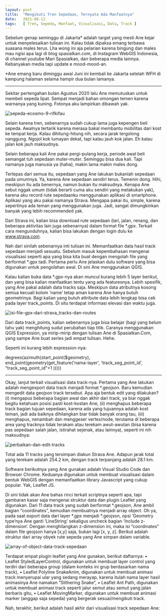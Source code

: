 ```yaml
---
layout: post
title:  "Mengikuti Tren Sepedaan, Ternyata Ada Manfaatnya"
date:   2021-06-12
tags:   [ Tren, Sepeda, Manfaat, Visualisasi, Data, Track ]
---
```

<p class="intro"><span class="dropcap">S</span>ebelum genap seminggu di Jakarta* adalah target yang mesti Ane kejar untuk menyelesaikan tulisan ini. Kalau tidak dipaksa emang terbawa suasana males terus. Lha wong ini aja pelarian karena bingung dan males mau ngisi apa lagi di blog spasialkan.com, di Instagram WebGIS Indonesia, di channel youtube Mari Spasialkan, dan beberapa media lainnya. Kebanyakan media tapi update e mood-mood-an.
</p>

*Ane emang baru diminggu awal Juni ini kembali ke Jakarta setelah WFH di kampung halaman selama hampir dua bulan lamanya.

-----
Sekitar pertengahan bulan Agustus 2020 lalu Ane memutuskan untuk membeli sepeda lipat. Sempat menjadi bahan omongan temen karena warnanya yang kuning. Fotonya aku lampirkan dibawah yak.

![sepeda-ecosmo-9-rifkifau](../../images/manfaat-sepedaan/sepeda-ecosmo-9-rifkifau.jpg)

Selain karena tren, sebenarnya sudah cukup lama juga kepengen beli sepeda. Awalnya tertarik karena merasa bakal membantu mobilitas dari kost ke tempat kerja. Kalau dihitung-hitung nih, secara jarak tergolong nanggung. Ngojol kok lumayan dekat, tapi kalau jauh kok jalan. Eh kalau jalan kok jauh maksudnya.

Selain beberapa kali Ane pakai pergi-pulang kerja, periode awal beli semangat tuh sepedaan muter-muter. Seminggu bisa dua kali. Tapi namanya juga manusia ya (haha), makin lama makin males dong.

Terlepas dari semua itu, sepedaan yang Ane lakukan bukanlah sepedaan pada umumnya. Ya, karena Ane sepedaan sendiri terus. Temenin dong. Hihi, meskipun itu ada benernya, namun bukan itu maksudnya. Kenapa Ane sebut nggak umum (tidak berarti cuma aku sendiri yang melakukan yak), karena aku record rute sepedaanku menggunakan aplikasi di smartphone. Aplikasi yang aku pakai namanya Strava. Mengapa pakai itu, simple, karena sepertinya ada teman yang menggunakan juga. Jadi, sangat dimungkinkan banyak yang lebih recommended yak.

Dari Strava ini, kalian bisa download rute sepedaan (lari, jalan, renang, dan beberapa aktivitas lain juga sebenarnya) dalam format file *.gpx. Terkait cara mengunduhnya, kalian bisa lakukan dengan login dulu ke www.strava.com.

Nah dari sinilah sebenarnya inti tulisan ini. Memanfaatkan data hasil track sepedaan menjadi sesuatu.
Sebelum masuk kepembahasan mengenai visualisasi seperti apa yang bisa kita buat dengan mengolah file yang berformat *.gpx tadi. Pertama perlu Ane jelaskan dulu software yang bisa digunakan untuk pengolahan awal. Di sini Ane menggunakan QGIS.

Kalau kalian buka data *.gpx-nya akan muncul kurang lebih 5 layer berikut, dan yang bisa kalian manfaatkan tentu yang ada featuresnya. Lebih spesifik, yang Ane pakai adalah data tracks saja. Meskipun data atributnya kosong semua kecuali kolom ‘name’ tetap aman karena Ane hanya butuh geometrinya. Bagi kalian yang butuh attribute data lebih lengkap bisa cek pada layer track_points. Di situ terdapat informasi elevasi dan waktu juga.

![isi-file-gpx-dari-strava_tracks-dan-routes](../../images/manfaat-sepedaan/isi-file-gpx-dari-strava_tracks-dan-routes.jpg)

Dari data track_points, kalian sebenarnya juga bisa belajar (bagi yang belum tahu yak) menghitung sudut perubahan tiap titik. Caranya menggunakan QGIS Expression, ya mirip-mirip dengan tulisan Ane di Spasialkan.Com, yang sampe Ane buat series jadi empat tulisan. Hehe.

Seperti ini kurang lebih expression-nya:

degrees(azimuth(start_point($geometry), end_point(geometry(get_feature('nama-layer', 'track_seg_point_id',  "track_seg_point_id"+1  )))))

---
Okay, lanjut terkait visualisasi data track-nya. Pertama yang Ane lakukan adalah mengexport data track menjadi format *.geojson. Baru kemudian mengedit data geojson track tersebut. Apa aja bentuk edit yang dilakukan? (i) mengapus beberapa bagian awal dan akhir dari track, ya biar nggak begitu ketahuan posisi pasti kost-kostan Ane, (ii) menghapus beberapa track bagian tujuan sepedaan, karena ada yang tujuannya adalah kost teman, jadi ada baiknya dihilangkan biar tidak banyak orang tau, (iii) menghapus, nenambah dan menggeser vertex/node, terutama di beberapa area yang tracknya tidak terakam atau terekam awut-awutan (bisa karena pas sepedaan salah jalan, istirahat sejenak, atau lainnya), seperti ini nih maksudnya:

![perbaikan-dan-edit-tracks](../../images/manfaat-sepedaan/perbaikan-dan-edit-tracks.png)

Total ada 11 tracks yang tersimpan diakun Strava Ane. Adapun jarak total yang terekam adalah 254.2 km, dengan track terpanjang adalah 28.1 km.

Software berikutnya yang Ane gunakan adalah Visual Studio Code dan Browser Chrome. Keduanya digunakan untuk membuat visualisasi dalam bentuk WebGIS dengan memanfaatkan library Javascript yang cukup popular. Yak, Leaflet JS.

Di sini tidak akan Ane bahas rinci terkait scriptnya seperti apa, tapi gambaran kasar saja mengenai struktur data dan plugin Leaflet yang digunakan. Dari 11 data track yang sudah berformat *.geojson, Ane ambil bagian “coordinates”, kemudian membuatnya menjadi array object. Oh ya, pada saat export data dari layer *.gpx menjadi *.geojson, opsi ‘Geometry type’nya Ane ganti ‘LineString’ sekaligus uncheck bagian ‘Include z-dimension’. Dengan menghilangkan z-dimension ini, maka isi “coordinates” dalam file geojson hanya [x,y] saja, bukan lagi [x, y, z]. Berikut adalah struktur dari array obyek rute sepeda yang Ane simpan dalam variable.

![array-of-object-data-track-sepedaan](../../images/array-of-object-data-track-sepedaan.jpg)

Terdapat empat plugin leaflet yang Ane gunakan, berikut daftarnya:
•	Leaflet StyledLayerControl, digunakan untuk membuat layer control yang terdiri dari beberapa group (dalam konteks ini grup berdasarkan nama track),
•	Leaflet Polyline SnakeAnim, digunakan untuk membuat animasi track menyerupai ular yang sedang merayap, karena itulah nama layer hasil animasinya Ane namakan “Slithering Snake”,
•	Leaflet Ant Path, digunakan untuk membuat animasi track seperti jalur semut atau semut yang jalan berbaris gitu,
•	Leaflet MovingMarker, digunakan untuk membuat animasi marker (anggap saja sepeda) yang bergerak sesuai/mengikuti track.

Nah, terakhir, berikut adalah hasil akhir dari visualisasi track sepedaan Ane:

